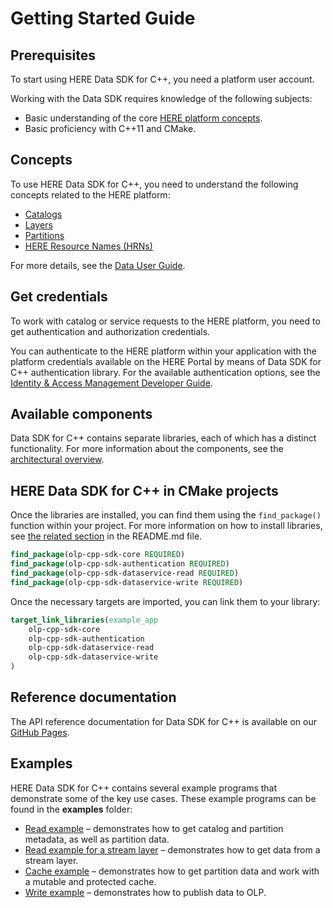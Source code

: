 # Getting Started Guide

## Prerequisites

To start using HERE Data SDK for C++, you need a platform user account.

Working with the Data SDK requires knowledge of the following subjects:

- Basic understanding of the core [HERE platform concepts](#concepts).
- Basic proficiency with C++11 and CMake.

## Concepts

To use HERE Data SDK for C++, you need to understand the following concepts related to the HERE platform:

- [Catalogs](https://developer.here.com/documentation/data-user-guide/portal/layers/catalogs.html)
- [Layers](https://developer.here.com/documentation/data-user-guide/portal/layers/layers.html)
- [Partitions](https://developer.here.com/documentation/data-user-guide/portal/layers/partitions.html)
- [HERE Resource Names (HRNs)](https://developer.here.com/documentation/data-user-guide/shared_content/topics/concepts/hrn.html)

For more details, see the [Data User Guide](https://developer.here.com/documentation/data-user-guide/index.html).

## Get credentials

To work with catalog or service requests to the HERE platform, you need to get authentication and authorization credentials.

You can authenticate to the HERE platform within your application with the platform credentials available on the HERE Portal by means of Data SDK for C++ authentication library. For the available authentication options, see the [Identity & Access Management Developer Guide](https://developer.here.com/documentation/identity-access-management/dev_guide/index.html).

## Available components

Data SDK for C++ contains separate libraries, each of which has a distinct functionality. For more information about the components, see the [architectural overview](OverallArchitecture.md).

## HERE Data SDK for C++ in CMake projects

Once the libraries are installed, you can find them using the `find_package()` function within your project. For more information on how to install libraries, see [the related section](../README.md#install-the-sdk) in the README.md file.

```CMake
find_package(olp-cpp-sdk-core REQUIRED)
find_package(olp-cpp-sdk-authentication REQUIRED)
find_package(olp-cpp-sdk-dataservice-read REQUIRED)
find_package(olp-cpp-sdk-dataservice-write REQUIRED)
```

Once the necessary targets are imported, you can link them to your library:

```CMake
target_link_libraries(example_app
    olp-cpp-sdk-core
    olp-cpp-sdk-authentication
    olp-cpp-sdk-dataservice-read
    olp-cpp-sdk-dataservice-write
)
```

## Reference documentation

The API reference documentation for Data SDK for C++ is available on our [GitHub Pages](https://heremaps.github.io/here-data-sdk-cpp/).

## Examples

HERE Data SDK for C++ contains several example programs that demonstrate some of the key use cases. These example programs can be found in the **examples** folder:

- [Read example](dataservice-read-catalog-example.md) – demonstrates how to get catalog and partition metadata, as well as partition data.
- [Read example for a stream layer](dataservice-read-from-stream-layer-example.md) – demonstrates how to get data from a stream layer.
- [Cache example](dataservice-cache-example.md) – demonstrates how to get partition data and work with a mutable and protected cache.
- [Write example](dataservice-write-example.md) – demonstrates how to publish data to OLP.

